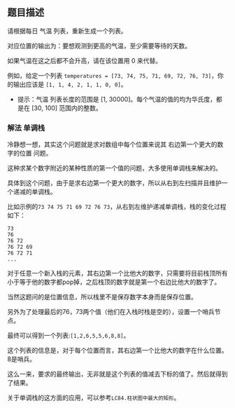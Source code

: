 ## 题目描述
请根据每日 气温 列表，重新生成一个列表。

对应位置的输出为：要想观测到更高的气温，至少需要等待的天数。

如果气温在这之后都不会升高，请在该位置用 0 来代替。

例如，给定一个列表 `temperatures = [73, 74, 75, 71, 69, 72, 76, 73]`，你的输出应该是 `[1, 1, 4, 2, 1, 1, 0, 0]`。

- 提示：气温 列表长度的范围是 [1, 30000]。每个气温的值的均为华氏度，都是在 [30, 100] 范围内的整数。


### 解法 单调栈
冷静想一想，其实这个问题就是求对数组中每个位置来说其
右边第一个更大的数字的位置
问题。

这种求某个数字附近的某种性质的第一个值的问题，大多使用单调栈来解决的。

具体到这个问题，由于是求右边第一个更大的数字，所以从右到左扫描并且维护一个递减的单调栈。

比如示例的`73 74 75 71 69 72 76 73`，从右到左维护递减单调栈，栈的变化过程如下：
```text
73
76
76 72
76 72 69
76 72 71
...
```
对于任意一个新入栈的元素，其右边第一个比他大的数字，只需要将目前栈顶所有小于等于他的数字都pop掉，之后栈顶的数字就是第一个右边比他大的数字了。

当然这题问的是位置信息，所以栈里不是保存数字本身而是保存位置。

另外为了处理最后的76，73两个值（他们在入栈时栈是空的），设置一个哨兵节点。

最终可以得到一个列表:`[1,2,6,5,5,6,8,8]`。

这个列表的信息是，对于每个位置而言，其右边第一个比他大的数字在什么位置。8是哨兵。

这么一来，要求的最终输出，无非就是这个列表的值减去下标的值了。然后就得到了结果。

关于单调栈的这方面的应用，可以参考`LC84.柱状图中最大的矩形`。